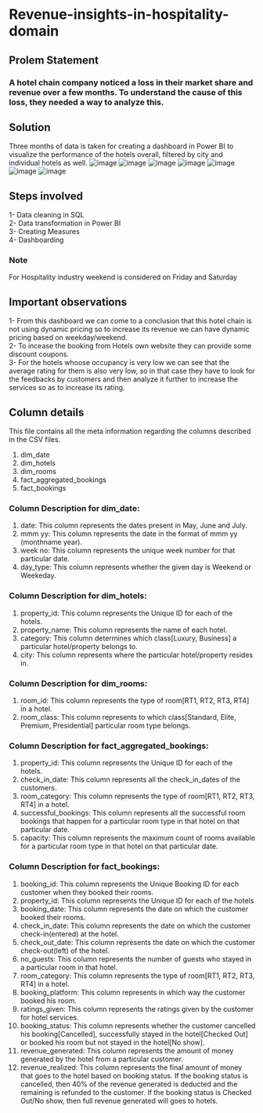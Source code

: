 # Revenue-insights-in-hospitality-domain

## Prolem Statement
### A hotel chain company noticed a loss in their market share and revenue over a few months. To understand the cause of this loss, they needed a way to analyze this.

## Solution
Three months of data is taken for creating a dashboard in Power BI to visualize the performance of the hotels overall, filtered by city and individual hotels as well.
![image](https://user-images.githubusercontent.com/117555175/232653718-6c0f1860-c6de-4bd2-8d2c-4d07d55fcc72.png)
![image](https://user-images.githubusercontent.com/117555175/232656921-e55f285d-b5cd-4e3d-9fab-c62aebb6397e.png)
![image](https://user-images.githubusercontent.com/117555175/232657020-fb5c310d-5d6d-4589-b039-d08053b415e5.png)
![image](https://user-images.githubusercontent.com/117555175/232657183-40f0050e-c84e-4c24-a1f3-361be5488d46.png)
![image](https://user-images.githubusercontent.com/117555175/232657361-799c7171-838f-4a89-9c67-6eaf6d35f5b2.png)
![image](https://user-images.githubusercontent.com/117555175/232657468-34a56f3c-4c90-4be4-a367-22b6d5820271.png)
![image](https://user-images.githubusercontent.com/117555175/232657592-d7f83b3b-4230-4b95-9b51-daa2bc7decca.png)




## Steps involved
1- Data cleaning in SQL  
2- Data transformation in Power BI  
3- Creating Measures  
4- Dashboarding  

### Note
For Hospitality industry weekend is considered on Friday and Saturday  

## Important observations
1- From this dashboard we can come to a conclusion that this hotel chain is not using dynamic pricing so to increase its revenue we can have dynamic pricing based on weekday/weekend.  
2- To incease the booking from Hotels own website they can provide some discount coupons.  
3- For the hotels whoose occupancy is very low we can see that the average rating for them is also very low, so in that case they have to look for the feedbacks by customers and then analyze it further to increase the services so as to increase its rating.   

## Column details  
This file contains all the meta information regarding the columns described in the CSV files.  
1. dim_date  
2. dim_hotels  
3. dim_rooms  
4. fact_aggregated_bookings  
5. fact_bookings  


### Column Description for dim_date:  
1. date: This column represents the dates present in May, June and July.  
2. mmm yy: This column represents the date in the format of mmm yy (monthname year).  
3. week no: This column represents the unique week number for that particular date.  
4. day_type: This column represents whether the given day is Weekend or Weekeday.  



### Column Description for dim_hotels:  
1. property_id: This column represents the Unique ID for each of the hotels.  
2. property_name: This column represents the name of each hotel.  
3. category: This column determines which class[Luxury, Business] a particular hotel/property belongs to.   
4. city: This column represents where the particular hotel/property resides in.  



### Column Description for dim_rooms:  
1. room_id: This column represents the type of room[RT1, RT2, RT3, RT4] in a hotel.  
2. room_class: This column represents to which class[Standard, Elite, Premium, Presidential] particular room type belongs.  


### Column Description for fact_aggregated_bookings:  
1. property_id: This column represents the Unique ID for each of the hotels.  
2. check_in_date: This column represents all the check_in_dates of the customers.  
3. room_category: This column represents the type of room[RT1, RT2, RT3, RT4] in a hotel.  
4. successful_bookings: This column represents all the successful room bookings that happen for a particular room type in that hotel on that particular date.  
5. capacity: This column represents the maximum count of rooms available for a particular room type in that hotel on that particular date.  



### Column Description for fact_bookings:  
1. booking_id: This column represents the Unique Booking ID for each customer when they booked their rooms.  
2. property_id: This column represents the Unique ID for each of the hotels  
3. booking_date: This column represents the date on which the customer booked their rooms.  
4. check_in_date: This column represents the date on which the customer check-in(entered) at the hotel.  
5. check_out_date: This column represents the date on which the customer check-out(left) of the hotel.  
6. no_guests: This column represents the number of guests who stayed in a particular room in that hotel.  
7. room_category: This column represents the type of room[RT1, RT2, RT3, RT4] in a hotel.  
8. booking_platform: This column represents in which way the customer booked his room.  
9. ratings_given: This column represents the ratings given by the customer for hotel services.  
10. booking_status: This column represents whether the customer cancelled his booking[Cancelled], successfully stayed in the hotel[Checked Out] or booked his room but not stayed in the hotel[No show].  
11. revenue_generated: This column represents the amount of money generated by the hotel from a particular customer.  
12. revenue_realized: This column represents the final amount of money that goes to the hotel based on booking status. If the booking status is cancelled, then 40% of the revenue generated is deducted and the remaining is refunded to the customer. If the booking status is Checked Out/No show, then full revenue generated will goes to hotels.  

  
